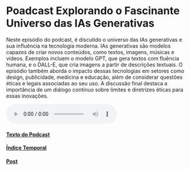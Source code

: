 # Poadcast Explorando o Fascinante Universo das IAs Generativas

Neste episódio do podcast, é discutido o universo das IAs generativas e sua influência na tecnologia moderna. IAs generativas são modelos capazes de criar novos conteúdos, como textos, imagens, músicas e vídeos. Exemplos incluem o modelo GPT, que gera textos com fluência humana, e o DALL-E, que cria imagens a partir de descrições textuais. O episódio também aborda o impacto dessas tecnologias em setores como design, publicidade, medicina e educação, além de considerar questões éticas e legais associadas ao seu uso. A discussão final destaca a importância de um diálogo contínuo sobre limites e diretrizes éticas para essas inovações.

<audio controls>
  <source src="PodcastAIGenerative.mp3" type="audio/mpeg">  
  Seu navegador não suporta o elemento de áudio.
</audio>

#### [Texto do Podcast](Texto.md)

#### [Índice Temporal](IndiceTempo.md)

#### [Post](PostAIGenerative.md)
